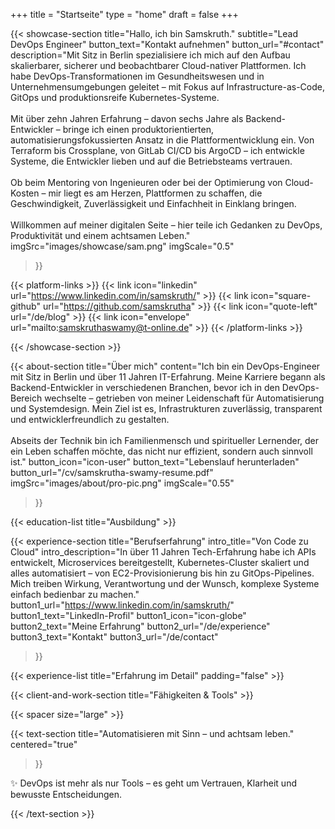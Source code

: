 +++
title =  "Startseite"
type = "home"
draft = false
+++

{{< showcase-section
    title="Hallo, ich bin Samskruth."
    subtitle="Lead DevOps Engineer"
    button_text="Kontakt aufnehmen"
    button_url="#contact"
    description="Mit Sitz in Berlin spezialisiere ich mich auf den Aufbau skalierbarer, sicherer und beobachtbarer Cloud-nativer Plattformen. Ich habe DevOps-Transformationen im Gesundheitswesen und in Unternehmensumgebungen geleitet – mit Fokus auf Infrastructure-as-Code, GitOps und produktionsreife Kubernetes-Systeme.<br/><br/>Mit über zehn Jahren Erfahrung – davon sechs Jahre als Backend-Entwickler – bringe ich einen produktorientierten, automatisierungsfokussierten Ansatz in die Plattformentwicklung ein. Von Terraform bis Crossplane, von GitLab CI/CD bis ArgoCD – ich entwickle Systeme, die Entwickler lieben und auf die Betriebsteams vertrauen.<br/><br/>Ob beim Mentoring von Ingenieuren oder bei der Optimierung von Cloud-Kosten – mir liegt es am Herzen, Plattformen zu schaffen, die Geschwindigkeit, Zuverlässigkeit und Einfachheit in Einklang bringen.<br/><br/>Willkommen auf meiner digitalen Seite – hier teile ich Gedanken zu DevOps, Produktivität und einem achtsamen Leben."
    imgSrc="images/showcase/sam.png"
    imgScale="0.5"
 >}}

{{< platform-links >}}
    {{< link icon="linkedin" url="https://www.linkedin.com/in/samskruth/" >}}
    {{< link icon="square-github" url="https://github.com/samskrutha" >}}
    {{< link icon="quote-left" url="/de/blog" >}}
    {{< link icon="envelope" url="mailto:samskruthaswamy@t-online.de" >}}
{{< /platform-links >}}

{{< /showcase-section >}}

{{< about-section
    title="Über mich"
    content="Ich bin ein DevOps-Engineer mit Sitz in Berlin und über 11 Jahren IT-Erfahrung. Meine Karriere begann als Backend-Entwickler in verschiedenen Branchen, bevor ich in den DevOps-Bereich wechselte – getrieben von meiner Leidenschaft für Automatisierung und Systemdesign. Mein Ziel ist es, Infrastrukturen zuverlässig, transparent und entwicklerfreundlich zu gestalten.<br/><br/>Abseits der Technik bin ich Familienmensch und spiritueller Lernender, der ein Leben schaffen möchte, das nicht nur effizient, sondern auch sinnvoll ist."
    button_icon="icon-user"
    button_text="Lebenslauf herunterladen"
    button_url="/cv/samskrutha-swamy-resume.pdf"
    imgSrc="images/about/pro-pic.png"
    imgScale="0.55"
 >}}

{{< education-list
    title="Ausbildung" >}}

{{< experience-section
    title="Berufserfahrung"
    intro_title="Von Code zu Cloud"
    intro_description="In über 11 Jahren Tech-Erfahrung habe ich APIs entwickelt, Microservices bereitgestellt, Kubernetes-Cluster skaliert und alles automatisiert – von EC2-Provisionierung bis hin zu GitOps-Pipelines. Mich treiben Wirkung, Verantwortung und der Wunsch, komplexe Systeme einfach bedienbar zu machen."
    button1_url="https://www.linkedin.com/in/samskruth/"
    button1_text="LinkedIn-Profil"
    button1_icon="icon-globe"
    button2_text="Meine Erfahrung"
    button2_url="/de/experience"
    button3_text="Kontakt"
    button3_url="/de/contact"
>}}

{{< experience-list
    title="Erfahrung im Detail"
    padding="false" >}}

{{< client-and-work-section
    title="Fähigkeiten & Tools" >}}

{{< spacer size="large" >}}

{{< text-section
title="Automatisieren mit Sinn – und achtsam leben."
centered="true"
>}}

✨ DevOps ist mehr als nur Tools – es geht um Vertrauen, Klarheit und bewusste Entscheidungen.

{{< /text-section >}}
